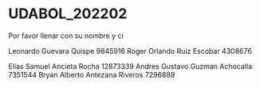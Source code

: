 # UDABOL_202202

Por favor llenar con su nombre y ci

Leonardo Guevara Quispe 9845916
Roger Orlando Ruiz Escobar 4308676

 Elias Samuel Ancieta Rocha 12873339
Andres Gustavo Guzman Achocalla 7351544
Bryan Alberto Antezana Riveros 7296889